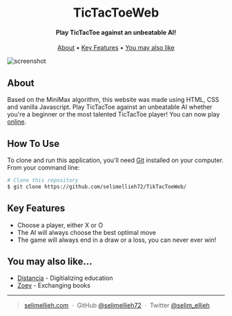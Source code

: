
<h1 align="center">
  TicTacToeWeb
</h1>

<h4 align="center">Play TicTacToe against an unbeatable AI!</h4>


<p align="center">
  <a href="#about">About</a>
  •
  <a href="#key-features">Key Features</a>
  •
   <a href="#you-may-also-like">You may also like</a>
</p>

![screenshot](https://raw.githubusercontent.com/amitmerchant1990/electron-markdownify/master/app/img/markdownify.gif)

## About

Based on the MiniMax algorithm, this website was made using HTML, CSS and vanilla Javascript. Play TicTacToe against an unbeatable AI whether you're a beginner or the most talented TicTacToe player! You can now play [online](https://selimellieh72.github.io/TikTacToeWeb/).
## How To Use

To clone and run this application, you'll need [Git](https://git-scm.com) installed on your computer. From your command line:

```bash
# Clone this repository
$ git clone https://github.com/selimellieh72/TikTacToeWeb/

```

## Key Features

- Choose a player, either X or O
- The AI will always choose the best optimal move
- The game will always end in a draw or a loss, you can never ever win!

## You may also like...

- [Distancia](https://github.com/selimellieh72/Distantia-MERN) - Digitializing education
- [Zoey](https://github.com/Ghaadyy/book-app-frontend) - Exchanging books


---

> [selimellieh.com](https://www.selimellieh.com) &nbsp;&middot;&nbsp;
> GitHub [@selimellieh72](https://github.com/selimellieh72) &nbsp;&middot;&nbsp;
> Twitter [@selim_ellieh](https://twitter.com/selim_ellieh)

